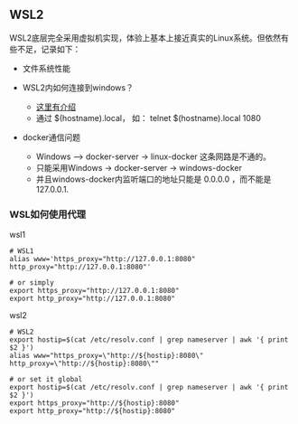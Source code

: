 ## WSL2
WSL2底层完全采用虚拟机实现，体验上基本上接近真实的Linux系统。但依然有些不足，记录如下：

* 文件系统性能
* WSL2内如何连接到windows？
    - [这里有介绍](https://superuser.com/questions/1679757/how-to-access-windows-localhost-from-wsl2)
    - 通过 $(hostname).local， 如： telnet  $(hostname).local 1080

* docker通信问题
    - Windows —> docker-server -> linux-docker 这条网路是不通的。
    - 只能采用Windows -> docker-server -> windows-docker
    - 并且windows-docker内监听端口的地址只能是 0.0.0.0 ，而不能是 127.0.0.1.

### WSL如何使用代理
wsl1
```
# WSL1
alias www='https_proxy="http://127.0.0.1:8080" http_proxy="http://127.0.0.1:8080"'

# or simply
export https_proxy="http://127.0.0.1:8080"
export http_proxy="http://127.0.0.1:8080"
```

wsl2
```
# WSL2
export hostip=$(cat /etc/resolv.conf | grep nameserver | awk '{ print $2 }')
alias www="https_proxy=\"http://${hostip}:8080\" http_proxy=\"http://${hostip}:8080\""

# or set it global
export hostip=$(cat /etc/resolv.conf | grep nameserver | awk '{ print $2 }')
export https_proxy="http://${hostip}:8080" 
export http_proxy="http://${hostip}:8080"
```

